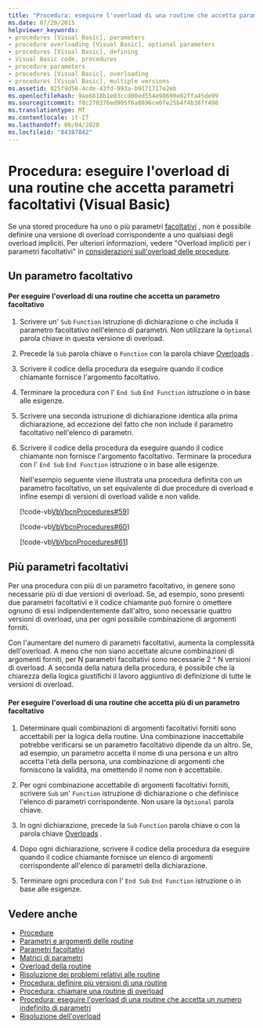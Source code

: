 ```yaml
---
title: "Procedura: eseguire l'overload di una routine che accetta parametri facoltativi"
ms.date: 07/20/2015
helpviewer_keywords:
- procedures [Visual Basic], parameters
- procedure overloading [Visual Basic], optional parameters
- procedures [Visual Basic], defining
- Visual Basic code, procedures
- procedure parameters
- procedures [Visual Basic], overloading
- procedures [Visual Basic], multiple versions
ms.assetid: 825f9d56-4cde-43fd-993a-b9171717e2eb
ms.openlocfilehash: 9ae6818b1e03ccd00ed554e98690e02ffa45de99
ms.sourcegitcommit: f8c270376ed905f6a8896ce0fe25b4f4b38ff498
ms.translationtype: MT
ms.contentlocale: it-IT
ms.lasthandoff: 06/04/2020
ms.locfileid: "84387842"
---
```

# <a name="how-to-overload-a-procedure-that-takes-optional-parameters-visual-basic"></a>Procedura: eseguire l'overload di una routine che accetta parametri facoltativi (Visual Basic)
Se una stored procedure ha uno o più parametri [facoltativi](../../../language-reference/modifiers/optional.md) , non è possibile definire una versione di overload corrispondente a uno qualsiasi degli overload impliciti. Per ulteriori informazioni, vedere "Overload impliciti per i parametri facoltativi" in [considerazioni sull'overload delle procedure](./considerations-in-overloading-procedures.md).  
  
## <a name="one-optional-parameter"></a>Un parametro facoltativo  
  
#### <a name="to-overload-a-procedure-that-takes-one-optional-parameter"></a>Per eseguire l'overload di una routine che accetta un parametro facoltativo  
  
1. Scrivere un' `Sub` `Function` istruzione di dichiarazione o che includa il parametro facoltativo nell'elenco di parametri. Non utilizzare la `Optional` parola chiave in questa versione di overload.  
  
2. Precede la `Sub` parola chiave o `Function` con la parola chiave [Overloads](../../../language-reference/modifiers/overloads.md) .  
  
3. Scrivere il codice della procedura da eseguire quando il codice chiamante fornisce l'argomento facoltativo.  
  
4. Terminare la procedura con l' `End Sub` `End Function` istruzione o in base alle esigenze.  
  
5. Scrivere una seconda istruzione di dichiarazione identica alla prima dichiarazione, ad eccezione del fatto che non include il parametro facoltativo nell'elenco di parametri.  
  
6. Scrivere il codice della procedura da eseguire quando il codice chiamante non fornisce l'argomento facoltativo. Terminare la procedura con l' `End Sub` `End Function` istruzione o in base alle esigenze.  
  
     Nell'esempio seguente viene illustrata una procedura definita con un parametro facoltativo, un set equivalente di due procedure di overload e infine esempi di versioni di overload valide e non valide.  
  
     [!code-vb[VbVbcnProcedures#59](~/samples/snippets/visualbasic/VS_Snippets_VBCSharp/VbVbcnProcedures/VB/Class1.vb#59)]  
  
     [!code-vb[VbVbcnProcedures#60](~/samples/snippets/visualbasic/VS_Snippets_VBCSharp/VbVbcnProcedures/VB/Class1.vb#60)]  
  
     [!code-vb[VbVbcnProcedures#61](~/samples/snippets/visualbasic/VS_Snippets_VBCSharp/VbVbcnProcedures/VB/Class1.vb#61)]  
  
## <a name="multiple-optional-parameters"></a>Più parametri facoltativi  
 Per una procedura con più di un parametro facoltativo, in genere sono necessarie più di due versioni di overload. Se, ad esempio, sono presenti due parametri facoltativi e il codice chiamante può fornire o omettere ognuno di essi indipendentemente dall'altro, sono necessarie quattro versioni di overload, una per ogni possibile combinazione di argomenti forniti.  
  
 Con l'aumentare del numero di parametri facoltativi, aumenta la complessità dell'overload. A meno che non siano accettate alcune combinazioni di argomenti forniti, per N parametri facoltativi sono necessarie 2 ^ N versioni di overload. A seconda della natura della procedura, è possibile che la chiarezza della logica giustifichi il lavoro aggiuntivo di definizione di tutte le versioni di overload.  
  
#### <a name="to-overload-a-procedure-that-takes-more-than-one-optional-parameter"></a>Per eseguire l'overload di una routine che accetta più di un parametro facoltativo  
  
1. Determinare quali combinazioni di argomenti facoltativi forniti sono accettabili per la logica della routine. Una combinazione inaccettabile potrebbe verificarsi se un parametro facoltativo dipende da un altro. Se, ad esempio, un parametro accetta il nome di una persona e un altro accetta l'età della persona, una combinazione di argomenti che forniscono la validità, ma omettendo il nome non è accettabile.  
  
2. Per ogni combinazione accettabile di argomenti facoltativi forniti, scrivere `Sub` un' `Function` istruzione di dichiarazione o che definisce l'elenco di parametri corrispondente. Non usare la `Optional` parola chiave.  
  
3. In ogni dichiarazione, precede la `Sub` `Function` parola chiave o con la parola chiave [Overloads](../../../language-reference/modifiers/overloads.md) .  
  
4. Dopo ogni dichiarazione, scrivere il codice della procedura da eseguire quando il codice chiamante fornisce un elenco di argomenti corrispondente all'elenco di parametri della dichiarazione.  
  
5. Terminare ogni procedura con l' `End Sub` `End Function` istruzione o in base alle esigenze.  
  
## <a name="see-also"></a>Vedere anche

- [Procedure](./index.md)
- [Parametri e argomenti delle routine](./procedure-parameters-and-arguments.md)
- [Parametri facoltativi](./optional-parameters.md)
- [Matrici di parametri](./parameter-arrays.md)
- [Overload della routine](./procedure-overloading.md)
- [Risoluzione dei problemi relativi alle routine](./troubleshooting-procedures.md)
- [Procedura: definire più versioni di una routine](./how-to-define-multiple-versions-of-a-procedure.md)
- [Procedura: chiamare una routine di overload](./how-to-call-an-overloaded-procedure.md)
- [Procedura: eseguire l'overload di una routine che accetta un numero indefinito di parametri](./how-to-overload-a-procedure-that-takes-an-indefinite-number-of-parameters.md)
- [Risoluzione dell'overload](./overload-resolution.md)
